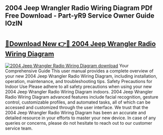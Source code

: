 ## 2004 Jeep Wrangler Radio Wiring Diagram PDf Free Download - Part-yR9 Service Owner Guide IOzIN

# <h2><a href="http://dft1os.blite.top/?on=2004+Jeep+Wrangler+Radio+Wiring+Diagram">🔗Download New 👉🔴 2004 Jeep Wrangler Radio Wiring Diagram</a></h2>

[![2004 Jeep Wrangler Radio Wiring Diagram download](https://i.imgur.com/lujVjoI.png)](http://dft1os.blite.top/?on=2004+Jeep+Wrangler+Radio+Wiring+Diagram)
Your Comprehensive Guide This user manual provides a complete overview of your new 2004 Jeep Wrangler Radio Wiring Diagram, including installation, operation, maintenance, and troubleshooting tips. Safety Precautions for Indoor Use Please adhere to all safety precautions when using your new 2004 Jeep Wrangler Radio Wiring Diagram indoors. 2004 Jeep Wrangler Radio Wiring Diagram advanced features include facial recognition, gesture control, customizable profiles, and automated tasks, all of which can be accessed and customized through the user interface. We trust that the 2004 Jeep Wrangler Radio Wiring Diagram has been an accurate and detailed resource in your efforts to master your new device. In case of any queries or concerns, please do not hesitate to reach out to our customer service team.

